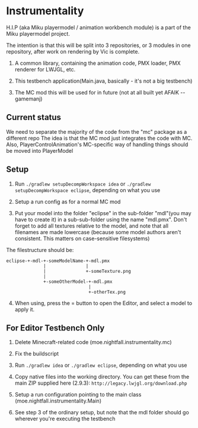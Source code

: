 # Instrumentality
H.I.P (aka Miku playermodel / animation workbench module) is a part of the Miku playermodel project.

The intention is that this will be split into 3 repositories,
or 3 modules in one repository, after work on rendering by Vic is complete.

1. A common library, containing the animation code, PMX loader, PMX renderer for LWJGL, etc.

2. This testbench application(Main.java, basically - it's not a big testbench)

3. The MC mod this will be used for in future (not at all built yet AFAIK -- gamemanj)

## Current status

We need to separate the majority of the code from the "mc" package as a different repo
The idea is that the MC mod just integrates the code with MC.
Also, PlayerControlAnimation's MC-specific way of handling things should be moved into PlayerModel

## Setup

1. Run `./gradlew setupDecompWorkspace idea` or `./gradlew setupDecompWorkspace eclipse`, depending on what you use

2. Setup a run config as for a normal MC mod

3. Put your model into the folder "eclipse" in the sub-folder "mdl"(you may have to create it) in a sub-sub-folder using the name "mdl.pmx".
   Don't forget to add all textures relative to the model, and note that all filenames are made lowercase
   (because some model authors aren't consistent. This matters on case-sensitive filesystems)

The filestructure should be:

    eclipse-+-mdl-+-someModelName-+-mdl.pmx
                  |               |
                  |               +-someTexture.png
                  |
                  +-someOtherModel-+-mdl.pmx
                                   |
                                   +-otherTex.png

4. When using, press the = button to open the Editor,
   and select a model to apply it.

## For Editor Testbench Only

1. Delete Minecraft-related code (moe.nightfall.instrumentality.mc)

2. Fix the buildscript

3. Run `./gradlew idea` or `./gradlew eclipse`, depending on what you use

4. Copy native files into the working directory.
   You can get these from the main ZIP supplied here (2.9.3):
   `http://legacy.lwjgl.org/download.php`

5. Setup a run configuration pointing to the main class (moe.nightfall.instrumentality.Main)

6. See step 3 of the ordinary setup, but note that the mdl folder should go wherever you're executing the testbench
